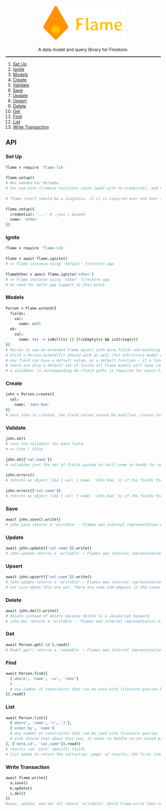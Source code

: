 <p align="center">
  <img width="270" height="122" src="/img/flame.png">
</p>


<p align="center">
  A data model and query library for Firestore.
</>
  
<hr style='height: 2px;'/>

1. [Set Up](#set-up)
2. [Ignite](#ignite)
3. [Models](#models)
5. [Create](#create)
6. [Validate](#validate)
7. [Save](#save)
8. [Update](#update)
9. [Upsert](#upsert)
10. [Delete](#delete)
11. [Get](#get)
12. [Find](#find)
13. [List](#list)
14. [Write Transaction](#write-transaction)

## API

### Set Up
```coffeescript
flame = require 'flame-lib'

flame.setup()
# Not needed for Mutambo
# For use with firebase functions (auto load) with no credeitnal, and no name.

# flame itself should be a singleton. if it is required over and over in the same process (web server), each flame = require 'flame-lib' should return the same object.

flame.setup({
  credential: '...' # .json | base64
  name: 'other'
})
```

### Ignite
```coffeescript
flame = require 'flame-lib'

Flame = await flame.ignite()
# => Flame instance using 'default' firestore app

FlameOther = await flame.ignite('other')
# => Flame instance using 'other' firestore app
# no need for multi-app support at this point
```


### Models
```coffeescript
Person = Flame.extend({
  fields:
    val:
      name: null
  ok:
    val:
      name: (v) -> isNull(v) || (!isEmpty(v) && isString(v))
})
# Person is now an extended Flame object with more fields and matching validators.
# Child = Person.extend({}) should work as well (for arbritrary model extension)
# any field can have a default value, or a default function – if a function is supplied, when creating a new instance of the model, the function should be run to generate the value (eg, good for generating new IDs, or an Idempotency Key depends on things not known until the instance is created, but created the same way for all Models.
# there are also a default set of fields all Flame models will have (and eventually some should be excludeable via options parameter I suppose)
# a validator (a corresponding ok.<field path> is required for every field
```

### Create
```coffeescript
john = Person.create({
  val:
    name: 'John Doe'
})
# once john is created, the field values cannot be modified. create returns an instance with imutable fields. This forces some better coding habbits (on my part) and helps me reason about what *is* going into the database.
```

### Validate
```coffeescript
john.ok()
# runs the validator for each field.
# => true | false

john.ok(['val.name'])
# validates just the set of fields passed in (will come in handy for udpates)

john.errors()
# returns an object like { val: { name: 'John Doe' }} of the fields that are not valid.

john.errors(['val.name'])
# returns an object like { val: { name: 'John Doe' }} of the fields that are not valid but only for the passed in fields
```

### Save
```coffeescript
await john.save().write()
# john.save returns a 'writable' – Flames own internal representation of what can be turned into a firebase document reference and the javascript object for saving to firestore.
```

### Update
```coffeescript
await john.update(['val.name']).write()
# john.update returns a 'writable' – Flames own internal representation of what can be turned into a firebase document reference and the javascript object for updating firestore.
```

### Upsert
```coffeescript
await john.upsert(['val.name']).write()
# john.update returns a 'writable' – Flames own internal representation of what can be turned into a firebase document reference and the javascript object for saving or updating firestore.
# not sure about this one yet. There are some odd edgaces in the cases I use 'upsert' style operations...
```

### Delete
```coffeescript
await john.del().write()
# delete instead of delete because delete is a JavaScript keyword.
# john.del returns a 'writable' – Flames own internal representation of what can be turned into a firebase document reference and the javascript object for deleting from firestore.
```

### Get
```coffeescript
await Person.get('id').read()
# Model.get() returns a 'readable' – Flames own internal representation of what can be turned into a firestore document reference for reading from firestore
```

### Find
```coffeescript
await Person.find([
  ['where', 'name', '==', 'John']
  # ...
  # any number of constraints that can be used with firestore queries but for a single document only
]).read()
```

### List
```coffeescript
await Person.list([
  ['where', 'name', '>', 'J'],
  ['order_by', 'name']
  # any number of constraints that can be used with firestore queries 
  # prob should chat about this one, it needs to handle cursor based paging and firestore has some really odd quirks here
], ['meta.id', 'val.name']).read()
# results can 'pick' specific fields
# list needs to return the collection 'page' of results, the first item in the collection, and the last item in the collection
```

### Write Transaction
```coffeescript
await Flame.write([
  a.save()
  b.update()
  c.del()
])
#save, update, and del all return 'writables' which Flame.write then converts into a firestore write batch
```


